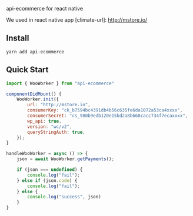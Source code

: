 api-ecommerce for react native

We used in react native app
[climate-url]: http://mstore.io/

## Install

```
yarn add api-ecommerce
```

## Quick Start

```js
import { WooWorker } from "api-ecommerce"

componentDidMount() {
    WooWorker.init({
        url: "http://mstore.io",
        consumerKey: "ck_b7594bc4391db4b56c635fe6da1072a53ca4xxxx",
        consumerSecret: "cs_980b9edb120e15bd2a8b668cacc734f7ecaxxxx",
        wp_api: true,
        version: "wc/v2",
        queryStringAuth: true,
    });
}

handleWooWorker = async () => {
    json = await WooWorker.getPayments();

    if (json === undefined) {
        console.log("fail");
    } else if (json.code) {
        console.log("fail");
    } else {
        console.log("success", json)
    }
}
```
